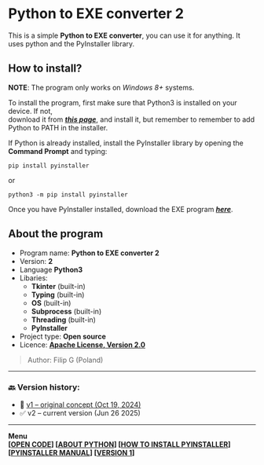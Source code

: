 # Python to EXE converter 2
This is a simple **Python to EXE converter**, you can use it for anything. It uses python and the PyInstaller library.

## How to install?
**NOTE**: The program only works on _Windows 8+_ systems.

To install the program, first make sure that Python3 is installed on your device. If not,  
download it from ***[this page](https://python.org/downloads)***, and install it, but remember to remember to add Python to PATH in the installer.

If Python is already installed, install the PyInstaller library by opening the **Command Prompt** and typing:
```shell
pip install pyinstaller
```
or
```shell
python3 -m pip install pyinstaller
```
Once you have PyInstaller installed, download the EXE program ***[here](source/bin/main.exe)***.

## About the program
- Program name: **Python to EXE converter 2**
- Version: **2**
- Language **Python3**
- Libaries:
  + **Tkinter** (built-in)
  + **Typing** (built-in)
  + **OS** (built-in)
  + **Subprocess** (built-in)
  + **Threading** (built-in)
  + **PyInstaller**
- Project type: **Open source**
- Licence: **[Apache License, Version 2.0](https://apache.org/licenses/LICENSE-2.0.txt)**

> Author: Filip G (Poland)

---

### 🔙 Version history:
- 🔲 [v1 – original concept (Oct 19, 2024)](https://github.com/html-css-js-python/PY_to_EXE_Converter)
- ✅ v2 – current version (Jun 26 2025)

---

**Menu**  
**[[OPEN CODE](source/main.py)] [[ABOUT PYTHON](https://python.org/about)] [[HOW TO INSTALL PYINSTALLER](https://pyinstaller.org/en/stable/installation.html)] [[PYINSTALLER MANUAL](https://pyinstaller.org/en/stable/)] [[VERSION 1](https://github.com/html-css-js-python/PY_to_EXE_Converter)]**
